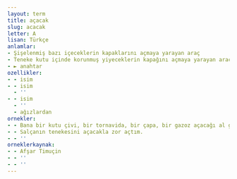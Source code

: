 ```yaml
---
layout: term
title: açacak
slug: acacak
letter: A
lisan: Türkçe
anlamlar:
- Şişelenmiş bazı içeceklerin kapaklarını açmaya yarayan araç
- Teneke kutu içinde korunmuş yiyeceklerin kapağını açmaya yarayan araç
- ► anahtar
ozellikler:
- - isim
- - isim
  - ''
- - isim
  - ''
  - ağızlardan
ornekler:
- - Bana bir kutu çivi, bir tornavida, bir çapa, bir gazoz açacağı al gel.
- - Salçanın tenekesini açacakla zor açtım.
- - ''
orneklerkaynak:
- - Afşar Timuçin
- - ''
- - ''
---
```

